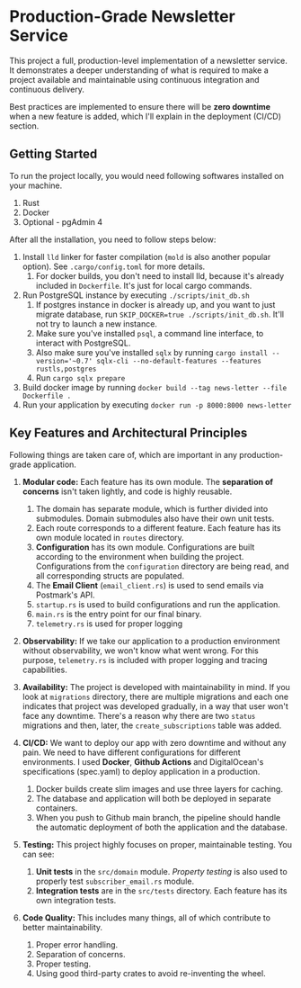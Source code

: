 # Production-Grade Newsletter Service
This project a full, production-level implementation of a newsletter service. It demonstrates a deeper understanding of what is required to make a project available and maintainable using continuous integration and continuous delivery. 

Best practices are implemented to ensure there will be **zero downtime** when a new feature is added, which I'll explain in the deployment (CI/CD) section.

## Getting Started
To run the project locally, you would need following softwares installed on your machine.
1. Rust
2. Docker
3. Optional - pgAdmin 4 

After all the installation, you need to follow steps below:
1. Install `lld` linker for faster compilation (`mold` is also another popular option). See `.cargo/config.toml` for more details. 
   1. For docker builds, you don't need to install lld, because it's already included in `Dockerfile`. It's just for local cargo commands. 
2. Run PostgreSQL instance by executing `./scripts/init_db.sh`
   1. If postgres instance in docker is already up, and you want to just migrate database, run `SKIP_DOCKER=true ./scripts/init_db.sh`. It'll not try to launch a new instance. 
   2. Make sure you've installed `psql`, a command line interface, to interact with PostgreSQL.
   3. Also make sure you've installed `sqlx` by running `cargo install --version='~0.7' sqlx-cli --no-default-features --features rustls,postgres`
   4. Run `cargo sqlx prepare`
3. Build docker image by running `docker build --tag news-letter --file Dockerfile .`
4. Run your application by executing `docker run -p 8000:8000 news-letter`  

## Key Features and Architectural Principles
Following things are taken care of, which are important in any production-grade application.

1. **Modular code:** Each feature has its own module. The **separation of concerns** isn't taken lightly, and code is highly reusable.
   1. The domain has separate module, which is further divided into submodules. Domain submodules also have their own unit tests.
   2. Each route corresponds to a different feature. Each feature has its own module located in `routes` directory.
   3. **Configuration** has its own module. Configurations are built according to the environment when building the project. Configurations from the `configuration` directory are being read, and all corresponding structs are populated.
   4. The **Email Client** (`email_client.rs`) is used to send emails via Postmark's API.
   5. `startup.rs` is used to build configurations and run the application.
   6. `main.rs` is the entry point for our final binary.
   7. `telemetry.rs` is used for proper logging

2. **Observability:** If we take our application to a production environment without observability, we won't know what went wrong. For this purpose, `telemetry.rs` is included with proper logging and tracing capabilities.

3. **Availability:**  The project is developed with maintainability in mind. If you look at `migrations` directory, there are multiple migrations and each one indicates that project was developed gradually, in a way that user won't face any downtime. There's a reason why there are two `status` migrations and then, later, the `create_subscriptions` table was added.
   
4. **CI/CD:** We want to deploy our app with zero downtime and without any pain. We need to have different configurations for different environments. I used **Docker**, **Github Actions** and DigitalOcean's specifications (spec.yaml) to deploy application in a production.
   1. Docker builds create slim images and use three layers for caching.
   2. The database and application will both be deployed in separate containers.
   3. When you push to Github main branch, the pipeline should handle the automatic deployment of both the application and the database. 

5. **Testing:** This project highly focuses on proper, maintainable testing. You can see:
   1. **Unit tests** in the `src/domain` module. *Property testing* is also used to properly test `subscriber_email.rs` module.
   2. **Integration tests** are in the `src/tests` directory. Each feature has its own integration tests. 

6. **Code Quality:** This includes many things, all of which contribute to better maintainability.
   1. Proper error handling.
   2. Separation of concerns.
   3. Proper testing.
   4. Using good third-party crates to avoid re-inventing the wheel. 